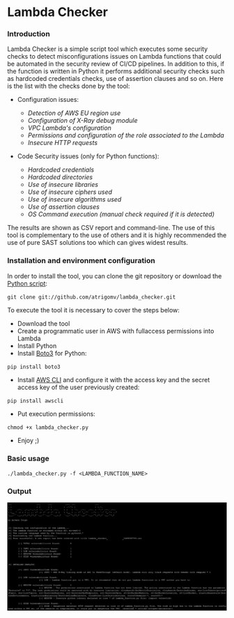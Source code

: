 # Lambda Checker

### Introduction
Lambda Checker is a simple script tool which executes some security checks to detect misconfigurations issues on Lambda functions that could be automated in the security review of CI/CD pipelines. In addition to this, if the function is written in Python it performs additional security checks such as hardcoded credentials checks, use of assertion clauses and so on. Here is the list with the checks done by the tool:

* Configuration issues:
  * _Detection of AWS EU region use_
  * _Configuration of X-Ray debug module_
  * _VPC Lambda's configuration_
  * _Permissions and configuration of the role associated to the Lambda_
  * _Insecure HTTP requests_

* Code Security issues (only for Python functions):
  * _Hardcoded credentials_
  * _Hardcoded directories_
  * _Use of insecure libraries_
  * _Use of insecure ciphers used_
  * _Use of insecure algorithms used_
  * _Use of assertion clauses_
  * _OS Command execution (manual check required if it is detected)_

The results are shown as CSV report and command-line. The use of this tool is complementary to the use of others and it is highly recommended the use of pure SAST solutions too which can gives widest results.

### Installation and environment configuration
In order to install the tool, you can clone the git repository or download the [Python script](https://github.com/atrigomv/lambda_checker/blob/master/lambda_checker.py):
```
git clone git://github.com/atrigomv/lambda_checker.git
```
To execute the tool it is necessary to cover the steps below:
* Download the tool
* Create a programmatic user in AWS with fullaccess permissions into Lambda
* Install Python
* Install [Boto3](https://boto3.amazonaws.com/v1/documentation/api/latest/guide/quickstart.html) for Python:
```
pip install boto3
```
* Install [AWS CLI](https://aws.amazon.com/cli/?nc1=h_ls) and configure it with the access key and the secret access key of the user previously created:
```
pip install awscli
```
* Put execution permissions:
```
chmod +x lambda_checker.py
```
* Enjoy ;)

### Basic usage
```
./lambda_checker.py -f <LAMBDA_FUNCTION_NAME>
```

### Output
![Image01](/image01.PNG)
